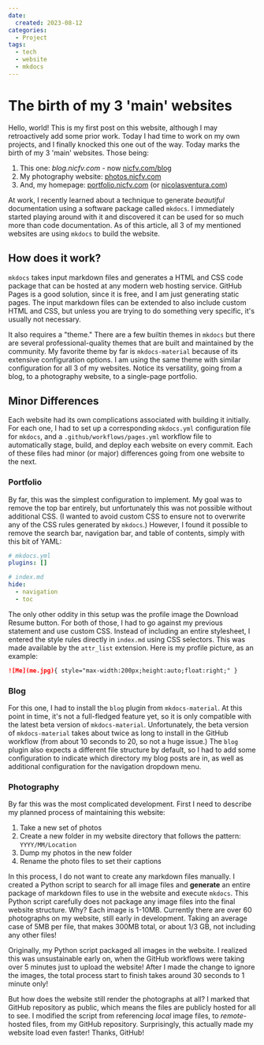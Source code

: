 ```yaml
---
date:
  created: 2023-08-12
categories:
  - Project
tags:
  - tech
  - website
  - mkdocs
---
```

# The birth of my 3 'main' websites

Hello, world! This is my first post on this website, although I may retroactively add some prior work. Today I had time to work on my own projects, and I finally knocked this one out of the way. Today marks the birth of my 3 'main' websites. Those being:

1. This one: *blog.nicfv.com* - now [nicfv.com/blog](../index.md)
1. My photography website: [photos.nicfv.com](../../photos/index.md)
1. And, my homepage: [portfolio.nicfv.com](../../index.md) (or [nicolasventura.com](https://nicolasventura.com/))

At work, I recently learned about a technique to generate *beautiful* documentation using a software package called `mkdocs`. I immediately started playing around with it and discovered it can be used for so much more than code documentation. As of this article, all 3 of my mentioned websites are using `mkdocs` to build the website.

<!-- more -->

## How does it work?

`mkdocs` takes input markdown files and generates a HTML and CSS code package that can be hosted at any modern web hosting service. GitHub Pages is a good solution, since it is free, and I am just generating static pages. The input markdown files can be extended to also include custom HTML and CSS, but unless you are trying to do something very specific, it's usually not necessary.

It also requires a "theme." There are a few builtin themes in `mkdocs` but there are several professional-quality themes that are built and maintained by the community. My favorite theme by far is `mkdocs-material` because of its extensive configuration options. I am using the same theme with similar configuration for all 3 of my websites. Notice its versatility, going from a blog, to a photography website, to a single-page portfolio.

## Minor Differences

Each website had its own complications associated with building it initially. For each one, I had to set up a corresponding `mkdocs.yml` configuration file for `mkdocs`, and a `.github/workflows/pages.yml` workflow file to automatically stage, build, and deploy each website on every commit. Each of these files had minor (or major) differences going from one website to the next.

### Portfolio

By far, this was the simplest configuration to implement. My goal was to remove the top bar entirely, but unfortunately this was not possible without additional CSS. (I wanted to avoid custom CSS to ensure not to overwrite any of the CSS rules generated by `mkdocs`.) However, I found it possible to remove the search bar, navigation bar, and table of contents, simply with this bit of YAML:

```yaml
# mkdocs.yml
plugins: []

# index.md
hide:
  - navigation
  - toc
```

The only other oddity in this setup was the profile image the Download Resume button. For both of those, I had to go against my previous statement and use custom CSS. Instead of including an entire stylesheet, I entered the style rules directly in `index.md` using CSS selectors. This was made available by the `attr_list` extension. Here is my profile picture, as an example:

```md
![Me](me.jpg){ style="max-width:200px;height:auto;float:right;" }
```

### Blog

For this one, I had to install the `blog` plugin from `mkdocs-material`. At this point in time, it's not a full-fledged feature yet, so it is only compatible with the latest beta version of `mkdocs-material`. Unfortunately, the beta version of `mkdocs-material` takes about twice as long to install in the GitHub workflow (from about 10 seconds to 20, so not a huge issue.) The `blog` plugin also expects a different file structure by default, so I had to add some configuration to indicate which directory my blog posts are in, as well as additional configuration for the navigation dropdown menu.

### Photography

By far this was the most complicated development. First I need to describe my planned process of maintaining this website:

1. Take a new set of photos
1. Create a new folder in my website directory that follows the pattern: `YYYY/MM/Location`
1. Dump my photos in the new folder
1. Rename the photo files to set their captions

In this process, I do not want to create any markdown files manually. I created a Python script to search for all image files and **generate** an entire package of markdown files to use in the website and execute `mkdocs`. This Python script carefully does not package any image files into the final website structure. Why? Each image is 1-10MB. Currently there are over 60 photographs on my website, still early in development. Taking an average case of 5MB per file, that makes 300MB total, or about 1/3 GB, not including any other files!

Originally, my Python script packaged all images in the website. I realized this was unsustainable early on, when the GitHub workflows were taking over 5 minutes just to upload the website! After I made the change to ignore the images, the total process start to finish takes around 30 seconds to 1 minute only!

But how does the website still render the photographs at all? I marked that GitHub repository as public, which means the files are publicly hosted for all to see. I modified the script from referencing *local* image files, to *remote*-hosted files, from my GitHub repository. Surprisingly, this actually made my website load even faster! Thanks, GitHub!